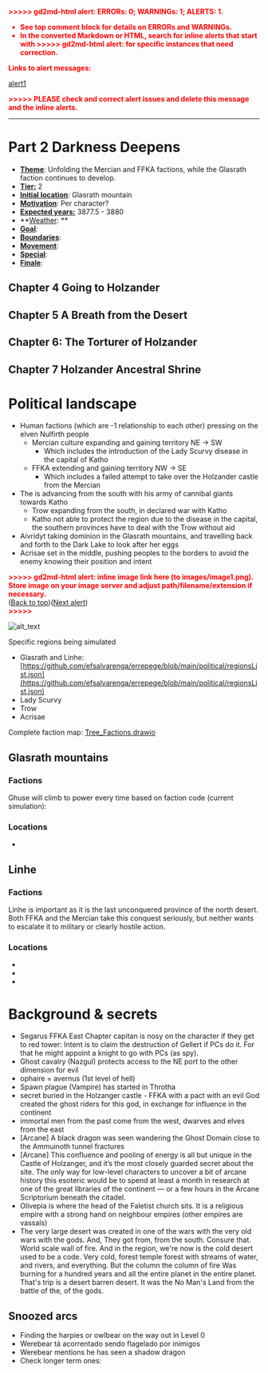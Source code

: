 <!-- Output copied to clipboard! -->

<!-----

You have some errors, warnings, or alerts. If you are using reckless mode, turn it off to see inline alerts.
* ERRORs: 0
* WARNINGs: 0
* ALERTS: 1

Conversion time: 1.623 seconds.


Using this Markdown file:

1. Paste this output into your source file.
2. See the notes and action items below regarding this conversion run.
3. Check the rendered output (headings, lists, code blocks, tables) for proper
   formatting and use a linkchecker before you publish this page.

Conversion notes:

* Docs to Markdown version 1.0β34
* Thu Mar 23 2023 02:45:00 GMT-0700 (PDT)
* Source doc: 2 Darkness Deepens
* This document has images: check for >>>>>  gd2md-html alert:  inline image link in generated source and store images to your server. NOTE: Images in exported zip file from Google Docs may not appear in  the same order as they do in your doc. Please check the images!


WARNING:
You have 3 H1 headings. You may want to use the "H1 -> H2" option to demote all headings by one level.

----->


<p style="color: red; font-weight: bold">>>>>>  gd2md-html alert:  ERRORs: 0; WARNINGs: 1; ALERTS: 1.</p>
<ul style="color: red; font-weight: bold"><li>See top comment block for details on ERRORs and WARNINGs. <li>In the converted Markdown or HTML, search for inline alerts that start with >>>>>  gd2md-html alert:  for specific instances that need correction.</ul>

<p style="color: red; font-weight: bold">Links to alert messages:</p><a href="#gdcalert1">alert1</a>

<p style="color: red; font-weight: bold">>>>>> PLEASE check and correct alert issues and delete this message and the inline alerts.<hr></p>



# Part 2 Darkness Deepens



* **<span style="text-decoration:underline;">Theme</span>**: Unfolding the Mercian and FFKA factions, while the Glasrath faction continues to develop.
* **<span style="text-decoration:underline;">Tier:</span>** 2
* **<span style="text-decoration:underline;">Initial location</span>**: Glasrath mountain
* **<span style="text-decoration:underline;">Motivation</span>**: Per character?
* **<span style="text-decoration:underline;">Expected years:</span>** 3877.5 - 3880
* **<span style="text-decoration:underline;">Weather</span>: **
* **<span style="text-decoration:underline;">Goal</span>**: 
* **<span style="text-decoration:underline;">Boundaries</span>**: 
* **<span style="text-decoration:underline;">Movement</span>**: 
* **<span style="text-decoration:underline;">Special</span>**:
* **<span style="text-decoration:underline;">Finale</span>**: 


## Chapter 4 Going to Holzander




## Chapter 5 A Breath from the Desert




## Chapter 6: The Torturer of Holzander




## Chapter 7 Holzander Ancestral Shrine


# Political landscape



* Human factions (which are -1 relationship to each other) pressing on the elven Nulfirth people
    * Mercian culture expanding and gaining territory NE -> SW
        * Which includes the introduction of the Lady Scurvy disease in the capital of Katho
    * FFKA extending and gaining territory NW -> SE
        * Which includes a failed attempt to take over the Holzander castle from the Mercian
* The  is advancing from the south with his army of cannibal giants towards Katho
    * Trow expanding from the south, in declared war with Katho
    * Katho not able to protect the region due to the disease in the capital, the southern provinces have to deal with the Trow without aid
* Aivridyt taking dominion in the Glasrath mountains, and travelling back and forth to the Dark Lake to look after her eggs
* Acrisae set in the middle, pushing peoples to the borders to avoid the enemy knowing their position and intent



<p id="gdcalert1" ><span style="color: red; font-weight: bold">>>>>>  gd2md-html alert: inline image link here (to images/image1.png). Store image on your image server and adjust path/filename/extension if necessary. </span><br>(<a href="#">Back to top</a>)(<a href="#gdcalert2">Next alert</a>)<br><span style="color: red; font-weight: bold">>>>>> </span></p>


![alt_text](images/image1.png "image_tooltip")


Specific regions being simulated



* Glasrath and Linhe: [https://github.com/efsalvarenga/errepege/blob/main/political/regionsList.json](https://github.com/efsalvarenga/errepege/blob/main/political/regionsList.json)
* Lady Scurvy
* Trow
* Acrisae

Complete faction map: [Tree_Factions.drawio](https://drive.google.com/open?id=19cb68DTmI8um_RwFo19xcw6NuK2l4Ns2&authuser=efsa%40bath.edu&usp=drive_fs)


## Glasrath mountains


### Factions

Ghuse will climb to power every time based on faction code (current simulation):





### Locations



* 


## Linhe


### Factions

Linhe is important as it is the last unconquered province of the north desert. Both FFKA and the Mercian take this conquest seriously, but neither wants to escalate it to military or clearly hostile action.


### Locations



* 
* 
* 


# Background & secrets



* Segarus FFKA East Chapter capitan is nosy on the character if they get to red tower: Intent is to claim the destruction of Gellert if PCs do it. For that he might appoint a knight to go with PCs (as spy).
* Ghost cavalry (Nazgul) protects access to the NE port to the other dimension for evil
* ophaire = avernus (1st level of hell)
* Spawn plague (Vampire) has started in Throtha
* secret buried in the Holzanger castle - FFKA with a pact with an evil God created the ghost riders for this god, in exchange for influence in the continent
* immortal men from the past come from the west, dwarves and elves from the east
* [Arcane] A black dragon was seen wandering the Ghost Domain close to the Ammuinoth tunnel fractures
* [Arcane] This confluence and pooling of energy is all but unique in the Castle of Holzanger, and it’s the most closely guarded secret about the site. The only way for low-level characters to uncover a bit of arcane history this esoteric would be to spend at least a month in research at one of the great libraries of the continent — or a few hours in the Arcane Scriptorium beneath the citadel.
* Olivepia is where the head of the Faletist church sits. It is a religious empire with a strong hand on neighbour empires (other empires are vassals)
* The very large desert was created in one of the wars with the very old wars with the gods. And, They got from, from the south. Consure that. World scale wall of fire. And in the region, we're now is the cold desert used to be a code. Very cold, forest temple forest with streams of water, and rivers, and everything. But the column the column of fire Was burning for a hundred years and all the entire planet in the entire planet. That's trip is a desert barren desert. It was the No Man's Land from the battle of the, of the gods.


## Snoozed arcs



* Finding the harpies or owlbear on the way out in Level 0
* Werebear tá acorrentado sendo flagelado por inimigos
* Werebear mentions he has seen a shadow dragon
* Check longer term ones: 